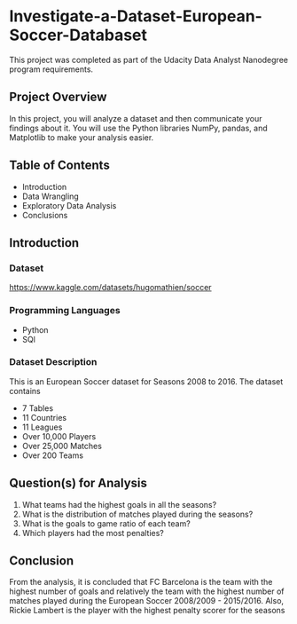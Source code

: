 # Investigate-a-Dataset-European-Soccer-Databaset

This project was completed as part of the Udacity Data Analyst Nanodegree program requirements.

## Project Overview
In this project, you will analyze a dataset and then communicate your findings about it. You will use the Python libraries NumPy, pandas, and Matplotlib to make your analysis easier.

## Table of Contents
* Introduction
* Data Wrangling
* Exploratory Data Analysis
* Conclusions

## Introduction
### Dataset
https://www.kaggle.com/datasets/hugomathien/soccer
### Programming Languages
* Python
* SQl

### Dataset Description
This is an European Soccer dataset for Seasons 2008 to 2016. The dataset contains

* 7 Tables
* 11 Countries
* 11 Leagues
* Over 10,000 Players
* Over 25,000 Matches
* Over 200 Teams

## Question(s) for Analysis
1. What teams had the highest goals in all the seasons?
2. What is the distribution of matches played during the seasons?
3. What is the goals to game ratio of each team?
4. Which players had the most penalties?

## Conclusion
From the analysis, it is concluded that FC Barcelona is the team with the highest number of goals and relatively the team with the highest number of matches played during the European Soccer 2008/2009 - 2015/2016. Also, Rickie Lambert is the player with the highest penalty scorer for the seasons

